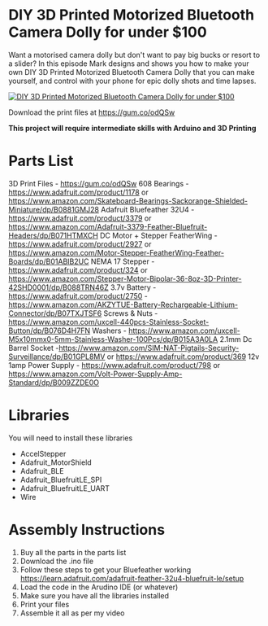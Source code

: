 # DIY 3D Printed Motorized Bluetooth Camera Dolly for under $100
Want a motorised camera dolly but don't want to pay big bucks or resort to a slider? In this episode Mark designs and shows you how to make your own DIY 3D Printed Motorized Bluetooth Camera Dolly that you can make yourself, and control with your phone for epic dolly shots and time lapses.

[![DIY 3D Printed Motorized Bluetooth Camera Dolly for under $100](http://i3.ytimg.com/vi/d-RhV_yXyQ8/maxresdefault.jpg)](https://www.youtube.com/watch?v=d-RhV_yXyQ8)

Download the print files at https://gum.co/odQSw

**This project will require intermediate skills with Arduino and 3D Printing**

# Parts List
3D Print Files - https://gum.co/odQSw
608 Bearings - https://www.adafruit.com/product/1178 or https://www.amazon.com/Skateboard-Bearings-Sackorange-Shielded-Miniature/dp/B0881GMJ28
Adafruit Bluefeather 32U4 - https://www.adafruit.com/product/3379 or https://www.amazon.com/Adafruit-3379-Feather-Bluefruit-Headers/dp/B071HTMXCH
DC Motor + Stepper FeatherWing - https://www.adafruit.com/product/2927 or https://www.amazon.com/Motor-Stepper-FeatherWing-Feather-Boards/dp/B01ABIB2UC
NEMA 17 Stepper - https://www.adafruit.com/product/324 or https://www.amazon.com/Stepper-Motor-Bipolar-36-8oz-3D-Printer-42SHD0001/dp/B088TRN46Z
3.7v Battery - https://www.adafruit.com/product/2750 - https://www.amazon.com/AKZYTUE-Battery-Rechargeable-Lithium-Connector/dp/B07TXJTSF6
Screws & Nuts - https://www.amazon.com/uxcell-440pcs-Stainless-Socket-Button/dp/B076D4H7FN
Washers - https://www.amazon.com/uxcell-M5x10mmx0-5mm-Stainless-Washer-100Pcs/dp/B015A3A0LA
2.1mm Dc Barrel Socket -https://www.amazon.com/SIM-NAT-Pigtails-Security-Surveillance/dp/B01GPL8MV or  https://www.adafruit.com/product/369
12v 1amp Power Supply - https://www.adafruit.com/product/798 or https://www.amazon.com/Volt-Power-Supply-Amp-Standard/dp/B009ZZDE0O

# Libraries
You will need to install these libraries
* AccelStepper
* Adafruit_MotorShield
* Adafruit_BLE
* Adafruit_BluefruitLE_SPI
* Adafruit_BluefruitLE_UART
* Wire

# Assembly Instructions
1) Buy all the parts in the parts list
2) Download the .ino file
3) Follow these steps to get your Bluefeather working https://learn.adafruit.com/adafruit-feather-32u4-bluefruit-le/setup
4) Load the code in the Arudino IDE (or whatever)
5) Make sure you have all the libraries installed
6) Print your files
7) Assemble it all as per my video
